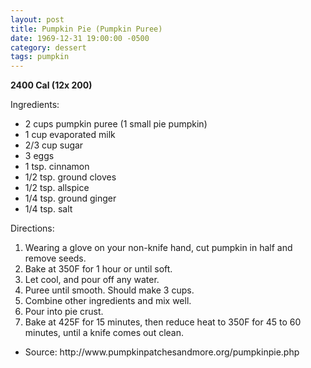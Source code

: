 ```yaml
---
layout: post
title: Pumpkin Pie (Pumpkin Puree)
date: 1969-12-31 19:00:00 -0500
category: dessert
tags: pumpkin
---
```

<b>2400 Cal (12x 200)</b>
  
Ingredients:  
<ul>
 	<li>2 cups pumpkin puree (1 small pie pumpkin)</li>
 	<li>1 cup evaporated milk</li>
 	<li>2/3 cup sugar</li>
 	<li>3 eggs</li>
 	<li>1 tsp. cinnamon</li>
 	<li>1/2 tsp. ground cloves</li>
 	<li>1/2 tsp. allspice</li>
 	<li>1/4 tsp. ground ginger</li>
 	<li>1/4 tsp. salt</li>
</ul>
Directions:  
<ol>
 	<li>Wearing a glove on your non-knife hand, cut pumpkin in half and remove seeds.</li>
 	<li>Bake at 350F for 1 hour or until soft.</li>
 	<li>Let cool, and pour off any water.</li>
 	<li>Puree until smooth. Should make 3 cups.</li>
 	<li>Combine other ingredients and mix well.</li>
 	<li>Pour into pie crust.</li>
 	<li>Bake at 425F for 15 minutes, then reduce heat to 350F for 45 to 60 minutes, until a knife comes out clean.</li>
</ol>
<ul>
 	<li>Source: http://www.pumpkinpatchesandmore.org/pumpkinpie.php</li>
</ul>
